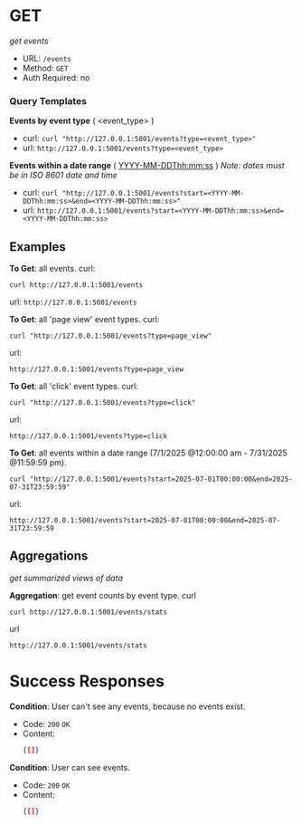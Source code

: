 # GET
*get events*

- URL: ``` /events ```
- Method: ``` GET ```
- Auth Required: no

### Query Templates
**Events by event type** ( <event_type> )
- curl: ``` curl "http://127.0.0.1:5001/events?type=<event_type>" ```
- url: ``` http://127.0.0.1:5001/events?type=<event_type> ```

**Events within a date range** ( <YYYY-MM-DDThh:mm:ss> )
*Note: dates must be in ISO 8601 date and time*

- curl: ``` curl "http://127.0.0.1:5001/events?start=<YYYY-MM-DDThh:mm:ss>&end=<YYYY-MM-DDThh:mm:ss>" ```
- url: ``` http://127.0.0.1:5001/events?start=<YYYY-MM-DDThh:mm:ss>&end=<YYYY-MM-DDThh:mm:ss> ```

## Examples
**To Get**: all events.
curl:
```
curl http://127.0.0.1:5001/events
``` 

url: ``` http://127.0.0.1:5001/events ```

**To Get**: all 'page view' event types.
curl:
```
curl "http://127.0.0.1:5001/events?type=page_view"
``` 

url: 
```
http://127.0.0.1:5001/events?type=page_view
```

**To Get**: all 'click' event types.
curl:
```
curl "http://127.0.0.1:5001/events?type=click"
``` 

url: 
```
http://127.0.0.1:5001/events?type=click
```

**To Get**: all events within a date range (7/1/2025 @12:00:00 am - 7/31/2025 @11:59:59 pm).
```
curl "http://127.0.0.1:5001/events?start=2025-07-01T00:00:00&end=2025-07-31T23:59:59"
``` 

url: 
```
http://127.0.0.1:5001/events?start=2025-07-01T00:00:00&end=2025-07-31T23:59:59
```

## Aggregations 
*get summarized views of data*

**Aggregation**: get event counts by event type.
curl
```
curl http://127.0.0.1:5001/events/stats
``` 

url
```
http://127.0.0.1:5001/events/stats
``` 

# Success Responses
**Condition**: User can't see any events, because no events exist.
- Code: ```200``` ```OK```
- Content:
    ```json 
    {[]} 
    ```

**Condition**: User can see events.
- Code: ```200``` ```OK```
- Content: 
    ```json 
    {[]} 
    ```